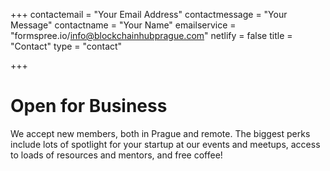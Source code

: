 +++
contactemail = "Your Email Address"
contactmessage = "Your Message"
contactname = "Your Name"
emailservice = "formspree.io/info@blockchainhubprague.com"
netlify = false
title = "Contact"
type = "contact"

+++
# Open for Business

We accept new members, both in Prague and remote. The biggest perks include lots of spotlight for your startup at our events and meetups, access to loads of resources and mentors, and free coffee!